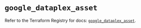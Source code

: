 # `google_dataplex_asset`

Refer to the Terraform Registry for docs: [`google_dataplex_asset`](https://registry.terraform.io/providers/hashicorp/google/5.11.0/docs/resources/dataplex_asset).
